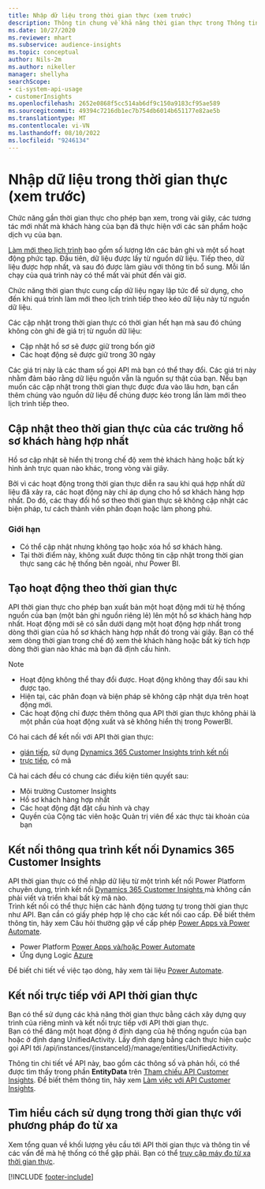```yaml
---
title: Nhập dữ liệu trong thời gian thực (xem trước)
description: Thông tin chung về khả năng thời gian thực trong Thông tin chi tiết về khách hàng.
ms.date: 10/27/2020
ms.reviewer: mhart
ms.subservice: audience-insights
ms.topic: conceptual
author: Nils-2m
ms.author: nikeller
manager: shellyha
searchScope:
- ci-system-api-usage
- customerInsights
ms.openlocfilehash: 2652e0868f5cc514ab6df9c150a9183cf95ae589
ms.sourcegitcommit: 49394c7216db1ec7b754db6014b651177e82ae5b
ms.translationtype: MT
ms.contentlocale: vi-VN
ms.lasthandoff: 08/10/2022
ms.locfileid: "9246134"
---
```

# <a name="real-time-data-ingestion-preview"></a>Nhập dữ liệu trong thời gian thực (xem trước)

Chức năng gần thời gian thực cho phép bạn xem, trong vài giây, các tương tác mới nhất mà khách hàng của bạn đã thực hiện với các sản phẩm hoặc dịch vụ của bạn.

[Làm mới theo lịch trình](schedule-refresh.md) bao gồm số lượng lớn các bản ghi và một số hoạt động phức tạp. Đầu tiên, dữ liệu được lấy từ nguồn dữ liệu. Tiếp theo, dữ liệu được hợp nhất, và sau đó được làm giàu với thông tin bổ sung. Mỗi lần chạy của quá trình này có thể mất vài phút đến vài giờ.

Chức năng thời gian thực cung cấp dữ liệu ngay lập tức để sử dụng, cho đến khi quá trình làm mới theo lịch trình tiếp theo kéo dữ liệu này từ nguồn dữ liệu.

Các cập nhật trong thời gian thực có thời gian hết hạn mà sau đó chúng không còn ghi đè giá trị từ nguồn dữ liệu:

- Cập nhật hồ sơ sẽ được giữ trong bốn giờ
- Các hoạt động sẽ được giữ trong 30 ngày

Các giá trị này là các tham số gọi API mà bạn có thể thay đổi. Các giá trị này nhằm đảm bảo rằng dữ liệu nguồn vẫn là nguồn sự thật của bạn. Nếu bạn muốn các cập nhật trong thời gian thực được đưa vào lâu hơn, bạn cần thêm chúng vào nguồn dữ liệu để chúng được kéo trong lần làm mới theo lịch trình tiếp theo.

## <a name="real-time-update-of-the-unified-customer-profile-fields"></a>Cập nhật theo thời gian thực của các trường hồ sơ khách hàng hợp nhất

Hồ sơ cập nhật sẽ hiển thị trong chế độ xem thẻ khách hàng hoặc bất kỳ hình ảnh trực quan nào khác, trong vòng vài giây.

Bởi vì các hoạt động trong thời gian thực diễn ra sau khi quá hợp nhất dữ liệu đã xảy ra, các hoạt động này chỉ áp dụng cho hồ sơ khách hàng hợp nhất. Do đó, các thay đổi hồ sơ theo thời gian thực sẽ không cập nhật các biện pháp, tư cách thành viên phân đoạn hoặc làm phong phú.

### <a name="limitations"></a>Giới hạn

- Có thể cập nhật nhưng không tạo hoặc xóa hồ sơ khách hàng.
- Tại thời điểm này, không xuất được thông tin cập nhật trong thời gian thực sang các hệ thống bên ngoài, như Power BI.

## <a name="real-time-creation-of-activities"></a>Tạo hoạt động theo thời gian thực

API thời gian thực cho phép bạn xuất bản một hoạt động mới từ hệ thống nguồn của bạn (một bản ghi nguồn riêng lẻ) lên một hồ sơ khách hàng hợp nhất. Hoạt động mới sẽ có sẵn dưới dạng một hoạt động hợp nhất trong dòng thời gian của hồ sơ khách hàng hợp nhất đó trong vài giây. Bạn có thể xem dòng thời gian trong chế độ xem thẻ khách hàng hoặc bất kỳ tích hợp dòng thời gian nào khác mà bạn đã định cấu hình.

> [!NOTE]
>
> - Hoạt động không thể thay đổi được. Hoạt động không thay đổi sau khi được tạo.
> - Hiện tại, các phân đoạn và biện pháp sẽ không cập nhật dựa trên hoạt động mới.
> - Các hoạt động chỉ được thêm thông qua API thời gian thực không phải là một phần của hoạt động xuất và sẽ không hiển thị trong PowerBI.

Có hai cách để kết nối với API thời gian thực:

- [gián tiếp](#connect-via-the-dynamics-365-customer-insights-connector), sử dụng [Dynamics 365 Customer Insights trình kết nối](/connectors/customerinsights/)
- [trực tiếp](#connect-directly-to-the-real-time-api), có mã

Cả hai cách đều có chung các điều kiện tiên quyết sau:

- Môi trường Customer Insights
- Hồ sơ khách hàng hợp nhất
- Các hoạt động đặt đặt cấu hình và chạy
- Quyền của Cộng tác viên hoặc Quản trị viên để xác thực tài khoản của bạn

## <a name="connect-via-the-dynamics-365-customer-insights-connector"></a>Kết nối thông qua trình kết nối Dynamics 365 Customer Insights

API thời gian thực có thể nhập dữ liệu từ một trình kết nối Power Platform chuyên dụng, trình kết nối [Dynamics 365 Customer Insights ](/connectors/customerinsights/) mà không cần phải viết và triển khai bất kỳ mã nào.    
Trình kết nối có thể thực hiện các hành động tương tự trong thời gian thực như API. Bạn cần có giấy phép hợp lệ cho các kết nối cao cấp. Để biết thêm thông tin, hãy xem Câu hỏi thường gặp về cấp phép [Power Apps và Power Automate](/power-platform/admin/powerapps-flow-licensing-faq).

- Power Platform [Power Apps và/hoặc Power Automate](/connectors/)
- Ứng dụng Logic [Azure](/azure/connectors/apis-list)

Để biết chi tiết về việc tạo dòng, hãy xem tài liệu [Power Automate](/power-automate/).

## <a name="connect-directly-to-the-real-time-api"></a>Kết nối trực tiếp với API thời gian thực

Bạn có thể sử dụng các khả năng thời gian thực bằng cách xây dựng quy trình của riêng mình và kết nối trực tiếp với API thời gian thực.    
Bạn có thể đăng một hoạt động ở định dạng của hệ thống nguồn của bạn hoặc ở định dạng UnifiedActivity. Lấy định dạng bằng cách thực hiện cuộc gọi API tới /api/instances/{instanceId}/manage/entities/UnifiedActivity.

Thông tin chi tiết về API này, bao gồm các thông số và phản hồi, có thể được tìm thấy trong phần **EntityData** trên [Tham chiếu API Customer Insights](https://developer.ci.ai.dynamics.com/api-details#api=CustomerInsights). Để biết thêm thông tin, hãy xem [Làm việc với API Customer Insights](apis.md).

## <a name="understand-your-real-time-usage-with-telemetry"></a>Tìm hiểu cách sử dụng trong thời gian thực với phương pháp đo từ xa

Xem tổng quan về khối lượng yêu cầu tới API thời gian thực và thông tin về các vấn đề mà hệ thống có thể gặp phải. Bạn có thể [truy cập máy đo từ xa thời gian thực](system.md#view-api-usage). 


[!INCLUDE [footer-include](includes/footer-banner.md)]
